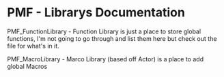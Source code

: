 # PMF - Librarys Documentation

PMF_FunctionLibrary - Function Library is just a place to store global functions, I'm not going to go through and list them here but check out the file for what's in it.

PMF_MacroLibrary - Marco Library (based off Actor) is a place to add global Macros